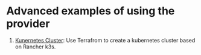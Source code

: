 # Advanced examples of using the provider

1. [Kunernetes Cluster](./k8s/README.md): Use Terrafrom to create a kubernetes cluster based on Rancher k3s.

